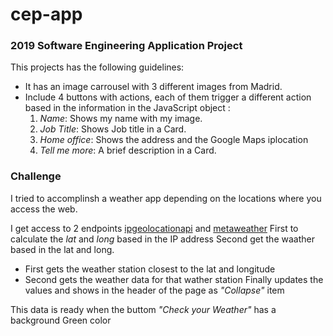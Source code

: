 # cep-app

### 2019 Software Engineering Application Project

This projects has the following guidelines:
- It has an image carrousel with 3 different images from Madrid.
- Include 4 buttons with actions, each of them trigger a different action based in the information in the JavaScript object :
  1. *Name*: Shows my name with my image.
  2. *Job Title*: Shows Job title in a Card.
  3. *Home office*: Shows the address and the Google Maps iplocation
  4. *Tell me more*: A brief description in a Card.

### Challenge

I tried to accomplinsh a weather app depending on the locations where you access the web.

I  get access to 2 endpoints [ipgeolocationapi](https://www.ipgeolocationapi.com) and [metaweather](https://www.metaweather.com)
First to calculate the *lat* and *long* based in the IP address
Second get the waather based in the lat and long.
  - First gets the weather station closest to the lat and longitude
  - Second gets the weather data for that wather station
Finally updates the values and shows in the header of the page as *"Collapse"* item

This data is ready when the buttom *"Check your Weather"* has a background Green color
